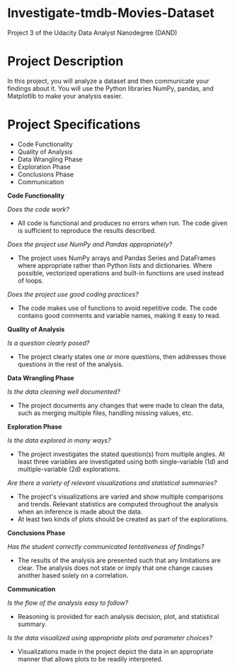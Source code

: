 # Investigate-tmdb-Movies-Dataset
Project 3 of the Udacity Data Analyst Nanodegree (DAND)

# Project Description
In this project, you will analyze a dataset and then communicate your findings about it. You will use the Python libraries NumPy, pandas, and Matplotlib to make your analysis easier.

# Project Specifications
- Code Functionality
- Quality of Analysis
- Data Wrangling Phase
- Exploration Phase
- Conclusions Phase
- Communication

**Code Functionality**

*Does the code work?*
- All code is functional and produces no errors when run. The code given is sufficient to reproduce the results described.

*Does the project use NumPy and Pandas appropriately?*
- The project uses NumPy arrays and Pandas Series and DataFrames where appropriate rather than Python lists and dictionaries. Where possible, vectorized operations and built-in functions are used instead of loops.

*Does the project use good coding practices?*
- The code makes use of functions to avoid repetitive code. The code contains good comments and variable names, making it easy to read.


**Quality of Analysis**

*Is a question clearly posed?*
- The project clearly states one or more questions, then addresses those questions in the rest of the analysis.

**Data Wrangling Phase**

*Is the data cleaning well documented?*
- The project documents any changes that were made to clean the data, such as merging multiple files, handling missing values, etc.


**Exploration Phase**

*Is the data explored in many ways?*
- The project investigates the stated question(s) from multiple angles. At least three variables are investigated using both single-variable (1d) and multiple-variable (2d) explorations.

*Are there a variety of relevant visualizations and statistical summaries?*
- The project's visualizations are varied and show multiple comparisons and trends. Relevant statistics are computed throughout the analysis when an inference is made about the data.
- At least two kinds of plots should be created as part of the explorations.


**Conclusions Phase**

*Has the student correctly communicated tentativeness of findings?*
- The results of the analysis are presented such that any limitations are clear. The analysis does not state or imply that one change causes another based solely on a correlation.


**Communication**

*Is the flow of the analysis easy to follow?*
- Reasoning is provided for each analysis decision, plot, and statistical summary.

*Is the data visualized using appropriate plots and parameter choices?*
- Visualizations made in the project depict the data in an appropriate manner that allows plots to be readily interpreted.
